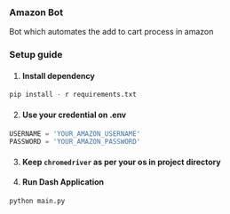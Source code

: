 ### Amazon Bot
Bot which automates the add to cart process in amazon 

### Setup guide

1. #### Install dependency

```python
pip install - r requirements.txt
```

2. #### Use your credential on .env

```python
USERNAME = 'YOUR_AMAZON_USERNAME'
PASSWORD = 'YOUR_AMAZON_PASSWORD'
```

3. #### Keep ```chromedriver``` as per your os in project directory
4. #### Run Dash Application
```python
python main.py
```

